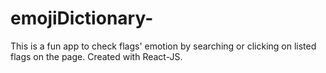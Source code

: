 # emojiDictionary-
This is a fun app to check flags' emotion by searching or clicking on listed flags on the page. Created with React-JS.
